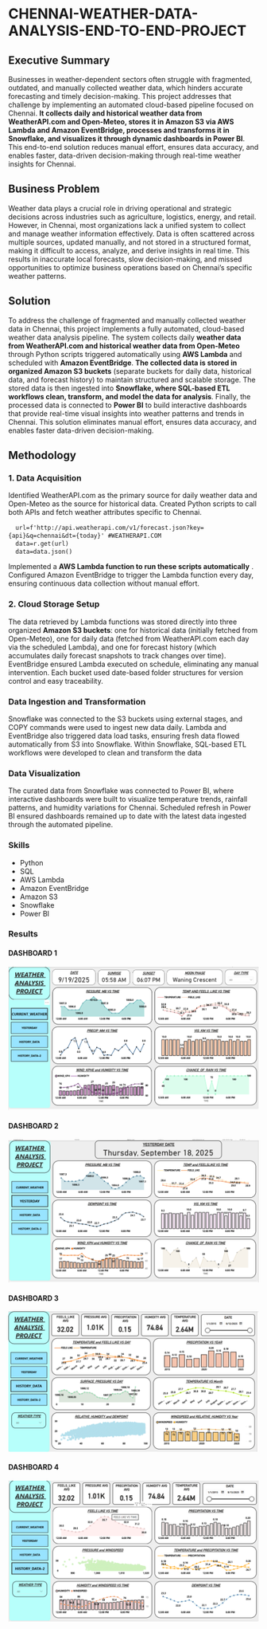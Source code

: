 # CHENNAI-WEATHER-DATA-ANALYSIS-END-TO-END-PROJECT

## Executive Summary

Businesses in weather-dependent sectors often struggle with fragmented, outdated, and manually collected weather data, which hinders accurate forecasting and timely decision-making. This project addresses that challenge by implementing an automated cloud-based pipeline focused on Chennai. **It collects daily and historical weather data from WeatherAPI.com and Open-Meteo, stores it in Amazon S3 via AWS Lambda and Amazon EventBridge, processes and transforms it in Snowflake, and visualizes it through dynamic dashboards in Power BI**. This end-to-end solution reduces manual effort, ensures data accuracy, and enables faster, data-driven decision-making through real-time weather insights for Chennai.

## Business Problem

Weather data plays a crucial role in driving operational and strategic decisions across industries such as agriculture, logistics, energy, and retail. However, in Chennai, most organizations lack a unified system to collect and manage weather information effectively. Data is often scattered across multiple sources, updated manually, and not stored in a structured format, making it difficult to access, analyze, and derive insights in real time. This results in inaccurate local forecasts, slow decision-making, and missed opportunities to optimize business operations based on Chennai’s specific weather patterns.

## Solution

To address the challenge of fragmented and manually collected weather data in Chennai, this project implements a fully automated, cloud-based weather data analysis pipeline. The system collects daily **weather data from WeatherAPI.com and historical weather data from Open-Meteo** through Python scripts triggered automatically using **AWS Lambda** and scheduled with **Amazon EventBridge**. **The collected data is stored in organized Amazon S3 buckets** (separate buckets for daily data, historical data, and forecast history) to maintain structured and scalable storage. The stored data is then ingested into **Snowflake, where SQL-based ETL workflows clean, transform, and model the data for analysis**. Finally, the processed data is connected to **Power BI** to build interactive dashboards that provide real-time visual insights into weather patterns and trends in Chennai. This solution eliminates manual effort, ensures data accuracy, and enables faster data-driven decision-making.

## Methodology

### 1. Data Acquisition
 Identified WeatherAPI.com as the primary source for daily weather data and Open-Meteo as the source for historical data. Created Python scripts to call both APIs and fetch weather attributes specific to Chennai.

      url=f'http://api.weatherapi.com/v1/forecast.json?key={api}&q=chennai&dt={today}' #WEATHERAPI.COM
      data=r.get(url)
      data=data.json()


Implemented a **AWS Lambda function to run these scripts automatically** . Configured Amazon EventBridge to trigger the Lambda function every day, ensuring continuous data collection without manual effort.

### 2. Cloud Storage Setup

The data retrieved by Lambda functions was stored directly into three organized **Amazon S3 buckets**: one for historical data (initially fetched from Open-Meteo), one for daily data (fetched from WeatherAPI.com each day via the scheduled Lambda), and one for forecast history (which accumulates daily forecast snapshots to track changes over time). EventBridge ensured Lambda executed on schedule, eliminating any manual intervention. Each bucket used date-based folder structures for version control and easy traceability.

### Data Ingestion and Transformation
Snowflake was connected to the S3 buckets using external stages, and COPY commands were used to ingest new data daily. Lambda and EventBridge also triggered data load tasks, ensuring fresh data flowed automatically from S3 into Snowflake. Within Snowflake, SQL-based ETL workflows were developed to clean and transform the data

### Data Visualization

The curated data from Snowflake was connected to Power BI, where interactive dashboards were built to visualize temperature trends, rainfall patterns, and humidity variations for Chennai. Scheduled refresh in Power BI ensured dashboards remained up to date with the latest data ingested through the automated pipeline.

### Skills
+ Python
+ SQL
+ AWS Lambda
+ Amazon EventBridge
+ Amazon S3
+ Snowflake
+ Power BI

### Results
#### DASHBOARD 1
![dashboard-1](https://raw.githubusercontent.com/NaveenRoshan100/WEATHER-DATA-ANALYSIS-END-TO-END-PROJECT/refs/heads/main/DASHBOARDS/dashboard-1.png)


#### DASHBOARD 2

![dashboard-2](https://raw.githubusercontent.com/NaveenRoshan100/WEATHER-DATA-ANALYSIS-END-TO-END-PROJECT/refs/heads/main/DASHBOARDS/dashboard-2.png)

#### DASHBOARD 3

![dashboard-3](https://raw.githubusercontent.com/NaveenRoshan100/WEATHER-DATA-ANALYSIS-END-TO-END-PROJECT/refs/heads/main/DASHBOARDS/dashboard-3.png)

#### DASHBOARD 4

![dashboard-4](https://raw.githubusercontent.com/NaveenRoshan100/WEATHER-DATA-ANALYSIS-END-TO-END-PROJECT/refs/heads/main/DASHBOARDS/dashboard-4.png)

